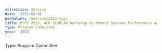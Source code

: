 ```yaml
---
collection: service
date: '2013-01-01'
permalink: /service/2013-mspc
title: MSPC 2013, ACM SIGPLAN Workshop on Memory Systems Performance and Correctness
type: Program Committee
year: '2013'
---
```


Type: Program Committee
